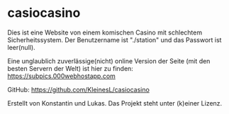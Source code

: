 # casiocasino
Dies ist eine Website von einem komischen Casino mit schlechtem Sicherheitssystem.
Der Benutzername ist "./station" und das Passwort ist leer(null).

Eine unglaublich zuverlässige(nicht) online Version der Seite (mit den besten Servern der Welt) ist hier zu finden:
https://subpics.000webhostapp.com

GitHub:
https://github.com/KleinesL/casiocasino


Erstellt von Konstantin und Lukas.
Das Projekt steht unter (k)einer Lizenz.
